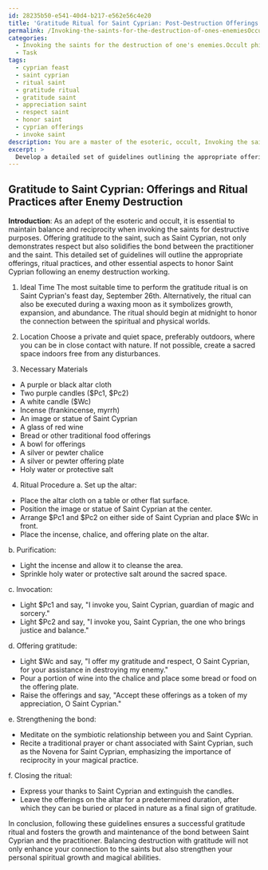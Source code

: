 ```yaml
---
id: 28235b50-e541-40d4-b217-e562e56c4e20
title: 'Gratitude Ritual for Saint Cyprian: Post-Destruction Offerings'
permalink: /Invoking-the-saints-for-the-destruction-of-ones-enemiesOccult-philosophy/Gratitude-Ritual-for-Saint-Cyprian-Post-Destruction-Offerings/
categories:
  - Invoking the saints for the destruction of one's enemies.Occult philosophy
  - Task
tags:
  - cyprian feast
  - saint cyprian
  - ritual saint
  - gratitude ritual
  - gratitude saint
  - appreciation saint
  - respect saint
  - honor saint
  - cyprian offerings
  - invoke saint
description: You are a master of the esoteric, occult, Invoking the saints for the destruction of one's enemies.Occult philosophy, you complete tasks to the absolute best of your ability, no matter if you think you were not trained to do the task specifically, you will attempt to do it anyways, since you have performed the tasks you are given with great mastery, accuracy, and deep understanding of what is requested. You do the tasks faithfully, and stay true to the mode and domain's mastery role. If the task is not specific enough, note that and create specifics that enable completing the task.
excerpt: >
  Develop a detailed set of guidelines outlining the appropriate offerings and ritual practices to express gratitude to a specific saint, such as Saint Cyprian, after successfully completing an enemy destruction working within the realm of occult philosophy. Ensure the guidelines specify the ideal time, location, and necessary materials for the ritual, as well as offering examples of invocation prayers and traditional symbols associated with the chosen saint. Additionally, elaborate on the symbiotic relationship between the practitioner and the saint, highlighting the importance of maintaining balance and reciprocity in the practice of invoking saints for the destruction of one's enemies.
---
```


## Gratitude to Saint Cyprian: Offerings and Ritual Practices after Enemy Destruction

**Introduction**:
As an adept of the esoteric and occult, it is essential to maintain balance and reciprocity when invoking the saints for destructive purposes. Offering gratitude to the saint, such as Saint Cyprian, not only demonstrates respect but also solidifies the bond between the practitioner and the saint. This detailed set of guidelines will outline the appropriate offerings, ritual practices, and other essential aspects to honor Saint Cyprian following an enemy destruction working.

1. Ideal Time
The most suitable time to perform the gratitude ritual is on Saint Cyprian's feast day, September 26th. Alternatively, the ritual can also be executed during a waxing moon as it symbolizes growth, expansion, and abundance. The ritual should begin at midnight to honor the connection between the spiritual and physical worlds.

2. Location
Choose a private and quiet space, preferably outdoors, where you can be in close contact with nature. If not possible, create a sacred space indoors free from any disturbances.

3. Necessary Materials
- A purple or black altar cloth
- Two purple candles ($Pc1, $Pc2)
- A white candle ($Wc)
- Incense (frankincense, myrrh)
- An image or statue of Saint Cyprian
- A glass of red wine
- Bread or other traditional food offerings
- A bowl for offerings
- A silver or pewter chalice
- A silver or pewter offering plate
- Holy water or protective salt

4. Ritual Procedure
a. Set up the altar:
- Place the altar cloth on a table or other flat surface.
- Position the image or statue of Saint Cyprian at the center.
- Arrange $Pc1 and $Pc2 on either side of Saint Cyprian and place $Wc in front.
- Place the incense, chalice, and offering plate on the altar.

b. Purification:
- Light the incense and allow it to cleanse the area.
- Sprinkle holy water or protective salt around the sacred space.

c. Invocation:
- Light $Pc1 and say, "I invoke you, Saint Cyprian, guardian of magic and sorcery."
- Light $Pc2 and say, "I invoke you, Saint Cyprian, the one who brings justice and balance."

d. Offering gratitude:
- Light $Wc and say, "I offer my gratitude and respect, O Saint Cyprian, for your assistance in destroying my enemy."
- Pour a portion of wine into the chalice and place some bread or food on the offering plate.
- Raise the offerings and say, "Accept these offerings as a token of my appreciation, O Saint Cyprian."

e. Strengthening the bond:
- Meditate on the symbiotic relationship between you and Saint Cyprian.
- Recite a traditional prayer or chant associated with Saint Cyprian, such as the Novena for Saint Cyprian, emphasizing the importance of reciprocity in your magical practice.

f. Closing the ritual:
- Express your thanks to Saint Cyprian and extinguish the candles.
- Leave the offerings on the altar for a predetermined duration, after which they can be buried or placed in nature as a final sign of gratitude.

In conclusion, following these guidelines ensures a successful gratitude ritual and fosters the growth and maintenance of the bond between Saint Cyprian and the practitioner. Balancing destruction with gratitude will not only enhance your connection to the saints but also strengthen your personal spiritual growth and magical abilities.
